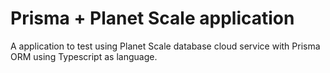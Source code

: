 # Prisma + Planet Scale application

A application to test using Planet Scale database cloud service with Prisma ORM using Typescript as language.
